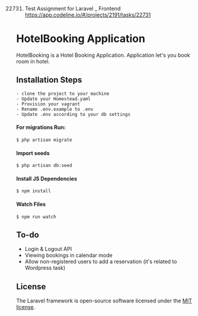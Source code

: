 22731. Test Assignment for Laravel _ Frontend 
https://app.codeline.io/#/projects/2191/tasks/22731

# HotelBooking Application

HotelBooking is a Hotel Booking Application. Application let's you book room in hotel.

## Installation Steps
```
- clone the project to your machine
- Update your Homestead.yaml
- Provision your vagrant
- Rename .env.example to .env 
- Update .env according to your db settings
```
#### For migrations Run:
``` $ php artisan migrate ```

#### Import seeds
``` $ php artisan db:seed ```

#### Install JS Dependencies
``` $ npm install ```

#### Watch Files
``` $ npm run watch ```


## To-do
- Login & Logout API
- Viewing bookings in calendar mode
- Allow non-registered users to add a reservation (it's related to Wordpress task)

## License

The Laravel framework is open-source software licensed under the [MIT license](https://opensource.org/licenses/MIT).

